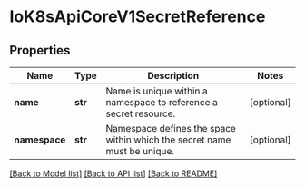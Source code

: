 # IoK8sApiCoreV1SecretReference

## Properties
Name | Type | Description | Notes
------------ | ------------- | ------------- | -------------
**name** | **str** | Name is unique within a namespace to reference a secret resource. | [optional] 
**namespace** | **str** | Namespace defines the space within which the secret name must be unique. | [optional] 

[[Back to Model list]](../README.md#documentation-for-models) [[Back to API list]](../README.md#documentation-for-api-endpoints) [[Back to README]](../README.md)

